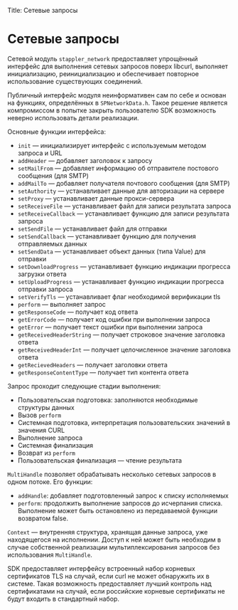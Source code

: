 Title: Сетевые запросы

# Сетевые запросы

Сетевой модуль `stappler_network` предоставляет упрощённый интерфейс для выполнения сетевых запросов поверх libcurl, выполняет инициализацию, реинициализацию и обеспечивает повторное использование существующих соединений.

Публичный интерфейс модуля неинформативен сам по себе и основан на функциях, определённых в `SPNetworkData.h`. Такое решение является компромиссом в попытке закрыть пользователю SDK возможность неверно использовать детали реализации.

Основные функции интерфейса:
* `init` — инициализирует интерфейс с используемым методом запроса и URL
* `addHeader` — добавляет заголовок к запросу
* `setMailFrom` — добавляет информацию об отправителе постового сообщения (для SMTP)
* `addMailTo` — добавляет получателя почтового сообщения (для SMTP)
* `setAuthority` — устанавливает данные для авторизации на сервере
* `setProxy` — устанавливает данные прокси-сервера
* `setReceiveFile` — устанавливает файл для записи результата запроса
* `setReceiveCallback` — устанавливает функцию для записи результата запроса
* `setSendFile` — устанавливает файл для отправки
* `setSendCallback` — устанавливает функцию для получения отправляемых данных
* `setSendData` — устанавливает объект данных (типа Value) для отправки
* `setDownloadProgress` — устанавливает функцию индикации прогресса загрузки ответа
* `setUploadProgress` — устанавливает функцию индикации прогресса отправки запроса
* `setVerifyTls` — устанавливает флаг необходимой верификации tls
* `perform` — выполняет запрос
* `getResponseCode` — получает код ответа
* `getErrorCode` — получает код ошибки при выполнении запроса
* `getError` — получает текст ошибки при выполнении запроса
* `getReceivedHeaderString` — получает строковое значение заголовка ответа
* `getReceivedHeaderInt` — получает целочисленное значение заголовка ответа
* `getRecievedHeaders` — получает заголовки ответа
* `getResponseContentType` — получает тип контента ответа

Запрос проходит следующие стадии выполнения:
* Пользовательская подготовка: заполняются необходимые структуры данных
* Вызов `perform`
* Системная подготовка, интерпретация пользовательских значений в значения CURL
* Выполнение запроса
* Системная финализация
* Возврат из `perform`
* Пользовательская финализация — чтение результата

`MultiHandle` позволяет обрабатывать несколько сетевых запросов в одном потоке. Его функции:
* `addHandle`: добавляет подготовленный запрос к списку исполняемых
* `perform`: продолжить выполнение запросов до исчерпания списка. Выполнение может быть остановлено из передаваемой функции возвратом false.

`Context` — внутренняя структура, хранящая данные запроса, уже находящегося на исполнении. Доступ к ней может быть необходим в случае собственной реализации мультиплексирования запросов без использования `MultiHandle`.

SDK предоставляет интерфейсу встроенный набор корневых сертификатов TLS на случай, если curl не может обнаружить их в системе. Такая возможность предоставляет лучший контроль над сертификатами на случай, если российские корневые сертификаты не будут входить в стандартный набор.
